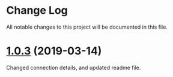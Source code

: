 # Change Log

All notable changes to this project will be documented in this file. 

<a name="1.0.3"></a>
# [1.0.3](https://github.com/devtoolboxuk/storage/releases/tag/1.0.3) (2019-03-14)

Changed connection details, and updated readme file.
